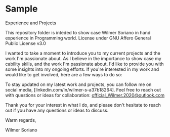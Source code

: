 # Sample
Experience and Projects

This repository folder is inteded to show case Wilmer Soriano in hand experience in Programming world. License under GNU Affero General Public License v3.0

I wanted to take a moment to introduce you to my current projects and the work I'm passionate about. As I believe in the importance to show case my cability skills, and the work I'm passionate about. I'd like to provide you with some insights into my ongoing efforts.
If you're interested in my work and would like to get involved, here are a few ways to do so:

To stay updated on my latest work and projects, you can follow me on social media, [linkedin.com/in/wilmer-s-a37b18264].
Feel free to reach out with questions or ideas for collaboration: official_Wilmer.2020@outlook.com

Thank you for your interest in what I do, and please don't hesitate to reach out if you have any questions or ideas to discuss.

Warm regards,

Wilmer Soriano
